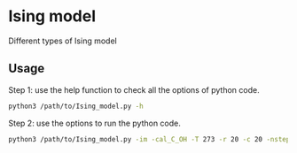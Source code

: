 # Ising model
Different types of Ising model

## Usage
Step 1: use the help function to check all the options of python code.
```bash
python3 /path/to/Ising_model.py -h
```
Step 2: use the options to run the python code.
```bash
python3 /path/to/Ising_model.py -im -cal_C_OH -T 273 -r 20 -c 20 -nsteps 50000 -nstat 100 -hext 0 -eps 1.14e-20/4 -run_nums 1
```